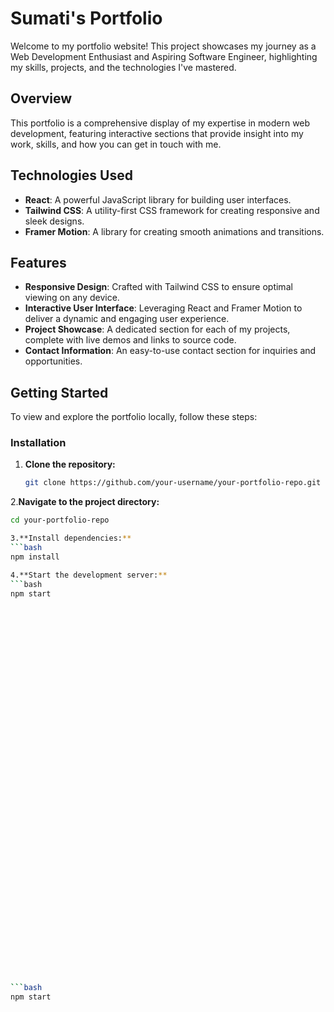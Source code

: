 # Sumati's Portfolio

Welcome to my portfolio website! This project showcases my journey as a Web Development Enthusiast and Aspiring Software Engineer, highlighting my skills, projects, and the technologies I've mastered.

## Overview

This portfolio is a comprehensive display of my expertise in modern web development, featuring interactive sections that provide insight into my work, skills, and how you can get in touch with me.

## Technologies Used

- **React**: A powerful JavaScript library for building user interfaces.
- **Tailwind CSS**: A utility-first CSS framework for creating responsive and sleek designs.
- **Framer Motion**: A library for creating smooth animations and transitions.

## Features

- **Responsive Design**: Crafted with Tailwind CSS to ensure optimal viewing on any device.
- **Interactive User Interface**: Leveraging React and Framer Motion to deliver a dynamic and engaging user experience.
- **Project Showcase**: A dedicated section for each of my projects, complete with live demos and links to source code.
- **Contact Information**: An easy-to-use contact section for inquiries and opportunities.

## Getting Started

To view and explore the portfolio locally, follow these steps:

### Installation

1. **Clone the repository:**

   ```bash
   git clone https://github.com/your-username/your-portfolio-repo.git

2.**Navigate to the project directory:**

```bash
cd your-portfolio-repo

3.**Install dependencies:**
```bash
npm install

4.**Start the development server:**
```bash
npm start












































```bash
npm start

